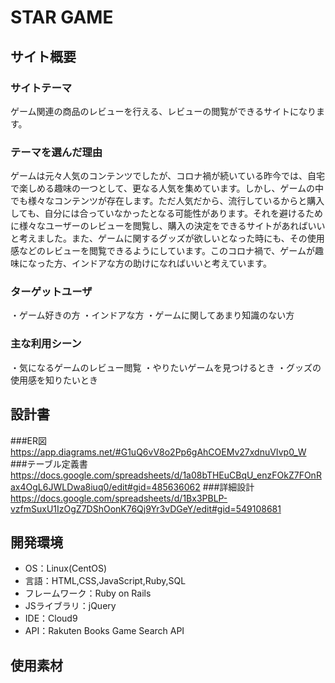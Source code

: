 # STAR GAME

## サイト概要

### サイトテーマ
ゲーム関連の商品のレビューを行える、レビューの閲覧ができるサイトになります。

### テーマを選んだ理由
ゲームは元々人気のコンテンツでしたが、コロナ禍が続いている昨今では、自宅で楽しめる趣味の一つとして、更なる人気を集めています。しかし、ゲームの中でも様々なコンテンツが存在します。ただ人気だから、流行しているからと購入しても、自分には合っていなかったとなる可能性があります。それを避けるために様々なユーザーのレビューを閲覧し、購入の決定をできるサイトがあればいいと考えました。また、ゲームに関するグッズが欲しいとなった時にも、その使用感などのレビューを閲覧できるようにしています。このコロナ禍で、ゲームが趣味になった方、インドアな方の助けになればいいと考えています。

### ターゲットユーザ
・ゲーム好きの方
・インドアな方
・ゲームに関してあまり知識のない方

### 主な利用シーン
・気になるゲームのレビュー閲覧
・やりたいゲームを見つけるとき
・グッズの使用感を知りたいとき

## 設計書
###ER図
https://app.diagrams.net/#G1uQ6vV8o2Pp6gAhCOEMv27xdnuVIvp0_W
###テーブル定義書
https://docs.google.com/spreadsheets/d/1a08bTHEuCBqU_enzFOkZ7FOnRax4OgL6JWLDwa8iuq0/edit#gid=485636062
###詳細設計
https://docs.google.com/spreadsheets/d/1Bx3PBLP-vzfmSuxU1IzOgZ7DShOonK76Qj9Yr3vDGeY/edit#gid=549108681

## 開発環境
- OS：Linux(CentOS)
- 言語：HTML,CSS,JavaScript,Ruby,SQL
- フレームワーク：Ruby on Rails
- JSライブラリ：jQuery
- IDE：Cloud9
- API：Rakuten Books Game Search API

## 使用素材

